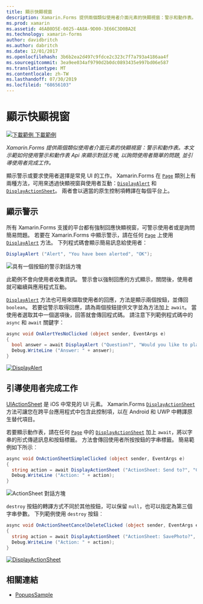 ```yaml
---
title: 顯示快顯視窗
description: Xamarin.Forms 提供兩個類似使用者介面元素的快顯視窗：警示和動作表。 本文示範如何使用警示和動作表 Api 來顯示對話方塊, 以詢問使用者簡單的問題, 並引導使用者完成工作。
ms.prod: xamarin
ms.assetid: 46AB0D5E-0025-4A8A-9D00-3E66C3D0BA2E
ms.technology: xamarin-forms
author: davidbritch
ms.author: dabritch
ms.date: 12/01/2017
ms.openlocfilehash: 3b6b2ea2d497c9fdce2c323c7f7a793a4186aa4f
ms.sourcegitcommit: 3ea9ee034af9790d2b0dc0893435e997bd06e587
ms.translationtype: MT
ms.contentlocale: zh-TW
ms.lasthandoff: 07/30/2019
ms.locfileid: "68656103"
---
```

# <a name="display-pop-ups"></a>顯示快顯視窗

[![下載範例](~/media/shared/download.png) 下載範例](https://docs.microsoft.com/samples/xamarin/xamarin-forms-samples/navigation-pop-ups)

_Xamarin.Forms 提供兩個類似使用者介面元素的快顯視窗：警示和動作表。本文示範如何使用警示和動作表 Api 來顯示對話方塊, 以詢問使用者簡單的問題, 並引導使用者完成工作。_

顯示警示或要求使用者選擇是常見 UI 的工作。 Xamarin.Forms 在 [`Page`](xref:Xamarin.Forms.Page) 類別上有兩種方法，可用來透過快顯視窗與使用者互動：[`DisplayAlert`](xref:Xamarin.Forms.Page.DisplayAlert*) 和 [`DisplayActionSheet`](xref:Xamarin.Forms.Page.DisplayActionSheet*)。 兩者會以適當的原生控制項轉譯在每個平台上。

## <a name="display-an-alert"></a>顯示警示

所有 Xamarin.Forms 支援的平台都有強制回應快顯視窗，可警示使用者或是詢問簡易問題。 若要在 Xamarin.Forms 中顯示警示，請在任何 [`Page`](xref:Xamarin.Forms.Page) 上使用 [`DisplayAlert`](xref:Xamarin.Forms.Page.DisplayAlert*) 方法。 下列程式碼會顯示簡易訊息給使用者：

```csharp
DisplayAlert ("Alert", "You have been alerted", "OK");
```

![](pop-ups-images/alert.png "具有一個按鈕的警示對話方塊")

此範例不會向使用者收集資訊。 警示會以強制回應的方式顯示，關閉後，使用者就可繼續與應用程式互動。

[`DisplayAlert`](xref:Xamarin.Forms.Page.DisplayAlert*) 方法也可用來擷取使用者的回應，方法是顯示兩個按鈕，並傳回 `boolean`。 若要從警示取得回應，請為兩個按鈕提供文字並為方法加上 `await`。 當使用者選取其中一個選項後，回答就會傳回程式碼。 請注意下列範例程式碼中的 `async` 和 `await` 關鍵字：

```csharp
async void OnAlertYesNoClicked (object sender, EventArgs e)
{
  bool answer = await DisplayAlert ("Question?", "Would you like to play a game", "Yes", "No");
  Debug.WriteLine ("Answer: " + answer);
}
```

[![DisplayAlert](pop-ups-images/alert2-sml.png "具有兩個按鈕的警示對話方塊")](pop-ups-images/alert2.png#lightbox "具有兩個按鈕的警示對話方塊")

## <a name="guide-users-through-tasks"></a>引導使用者完成工作

[UIActionSheet](https://developer.apple.com/library/ios/documentation/uikit/reference/uiactionsheet_class/Reference/Reference.html) 是 iOS 中常見的 UI 元素。 Xamarin.Forms [`DisplayActionSheet`](xref:Xamarin.Forms.Page.DisplayActionSheet*)方法可讓您在跨平台應用程式中包含此控制項，以在 Android 和 UWP 中轉譯原生替代項目。

若要顯示動作表，請在任何 [`Page`](xref:Xamarin.Forms.Page) 中的 [`DisplayActionSheet`](xref:Xamarin.Forms.Page.DisplayActionSheet*) 加上 `await`，將以字串的形式傳遞訊息和按鈕標籤。 方法會傳回使用者所按按鈕的字串標籤。 簡易範例如下所示︰

```csharp
async void OnActionSheetSimpleClicked (object sender, EventArgs e)
{
  string action = await DisplayActionSheet ("ActionSheet: Send to?", "Cancel", null, "Email", "Twitter", "Facebook");
  Debug.WriteLine ("Action: " + action);
}
```

![](pop-ups-images/action.png "ActionSheet 對話方塊")

`destroy` 按鈕的轉譯方式不同於其他按鈕，可以保留 `null`，也可以指定為第三個字串參數。 下列範例使用 `destroy` 按鈕︰

```csharp
async void OnActionSheetCancelDeleteClicked (object sender, EventArgs e)
{
  string action = await DisplayActionSheet ("ActionSheet: SavePhoto?", "Cancel", "Delete", "Photo Roll", "Email");
  Debug.WriteLine ("Action: " + action);
}
```

[![DisplayActionSheet](pop-ups-images/action2-sml.png "具有終結按鈕的動作表對話方塊")](pop-ups-images/action2.png#lightbox "具有終結按鈕的動作表對話方塊")

## <a name="related-links"></a>相關連結

- [PopupsSample](https://docs.microsoft.com/samples/xamarin/xamarin-forms-samples/navigation-pop-ups)

